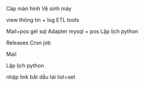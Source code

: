 <!-- ASUS -->

Cáp màn hình
Vệ sinh máy

<!-- fbclid -->
<!-- Nhạc -->
<!-- Latex mẫu -->
<!-- Auto 123 host -->
<!-- !Tóc -->
<!-- 20232 -->

<!--= HHTQĐ -->

<!--= Tech -->

<!--= Mật mã -->

<!--= Kho -->

view thông tin + log
ETL tools

<!-- !BT KHO -->

<!-- Design patern Python oop -->
<!-- Auto py -->

Mail+pos gél sql Adapter mysql + pos
Lập lịch python

<!-- !relase git python -->
<!-- GitHub Action -->

Releases
Cron job

Mail

Lập lịch python

<!-- Tai video -->

nhập link
bắt dầu tải
list=set

<!--! Học latex -->
<!-- ! HR -->
<!-- !  Slide -->
<!-- !canvas -->
<!-- ! github -->
<!-- !bt kho -->
